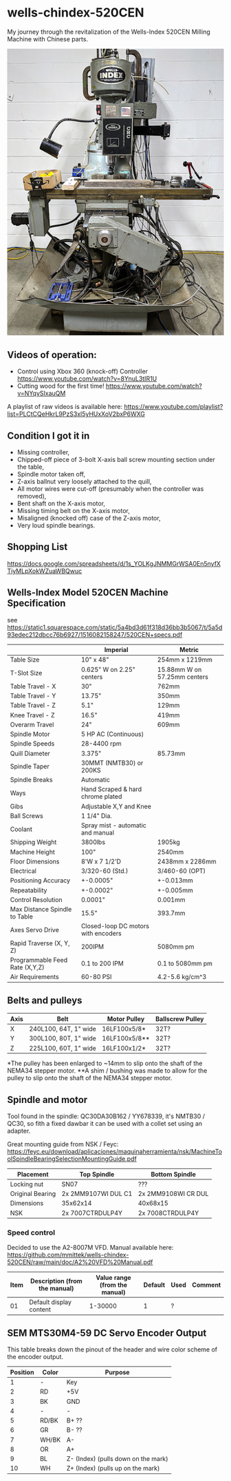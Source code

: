 # wells-chindex-520CEN
My journey through the revitalization of the Wells-Index 520CEN Milling Machine with Chinese parts.

![Wells-Chindex 520CEN ](https://github.com/mmittek/wells-chindex-520CEN/blob/main/figures/wells-chindex-520cen-front.jpg?raw=true)


## Videos of operation:
- Control using Xbox 360 (knock-off) Controller https://www.youtube.com/watch?v=8YnuL3tIR1U
- Cutting wood for the first time! https://www.youtube.com/watch?v=NYqySIxauQM

A playlist of raw videos is available here: https://www.youtube.com/playlist?list=PLCtCQeHkrL9PzS3xl5yHUxXoV2bxP6WXG


## Condition I got it in
- Missing controller,
- Chipped-off piece of 3-bolt X-axis ball screw mounting section under the table,
- Spindle motor taken off,
- Z-axis ballnut very loosely attached to the quill,
- All motor wires were cut-off (presumably when the controller was removed),
- Bent shaft on the X-axis motor,
- Missing timing belt on the X-axis motor,
- Misaligned (knocked off) case of the Z-axis motor,
- Very loud spindle bearings.

## Shopping List
https://docs.google.com/spreadsheets/d/1s_YOLKgJNMMGrWSA0En5nyfXTiyMLpXokWZuaWBQwuc

## Wells-Index Model 520CEN Machine Specification
see https://static1.squarespace.com/static/5a4bd3d61f318d36bb3b5067/t/5a5d93edec212dbcc76b6927/1516082158247/520CEN+specs.pdf

|                   | Imperial      | Metric            |
| ----------        | ----          | ------            |
| Table Size        | 10" x 48"     | 254mm x 1219mm    |
| T-Slot Size       | 0.625" W on 2.25" centers     | 15.88mm W on 57.25mm centers    |
| Table Travel - X  | 30"           |   762mm           |
| Table Travel - Y  | 13.75"        | 350mm             |
| Table Travel - Z  | 5.1"          | 129mm             |
| Knee Travel - Z   | 16.5"         | 419mm             |
| Overarm Travel    | 24"           | 609mm             | 
| Spindle Motor     | 5 HP AC (Continuous)              |
| Spindle Speeds    | 28-4400 rpm                       |
| Quill Diameter    | 3.375"        | 85.73mm           |
| Spindle Taper     | 30MMT (NMTB30) or 200KS                    |
| Spindle Breaks    | Automatic                         |
| Ways              | Hand Scraped & hard chrome plated |
| Gibs              | Adjustable X,Y and Knee           |
| Ball Screws       |   1 1/4" Dia.                     |
| Coolant           | Spray mist - automatic and manual |
| Shipping Weight   | 3800lbs       | 1905kg            |
| Machine Height    | 100"          | 2540mm            |
| Floor Dimensions  | 8'W x 7 1/2'D | 2438mm x 2286mm   |
| Electrical        | 3/320-60 (Std.)   | 3/460-60 (OPT)|
| Positioning Accuracy | +-0.0005" | +-0.013mm          |
| Repeatability     | +-0.0002"    | +-0.005mm          |
| Control Resolution | 0.0001"      | 0.001mm           |
| Max Distance Spindle to Table | 15.5" | 393.7mm       |
| Axes Servo Drive | Closed-loop DC motors with encoders |
| Rapid Traverse (X, Y, Z) | 200IPM | 5080mm pm         |
| Programmable Feed Rate (X,Y,Z) | 0.1 to 200 IPM | 0.1 to 5080mm pm |
| Air Requirements  | 60-80 PSI     | 4.2-5.6 kg/cm^3   | 

## Belts and pulleys
| Axis | Belt                   | Motor Pulley  | Ballscrew Pulley  |
| --- | ----                    | ----          |   -----           |
| X   | 240L100, 64T, 1" wide   |  16LF100x5/8* |   32T?            |
| Y   | 300L100, 80T, 1" wide   |  16LF100x5/8**  |   32T?            |
| Z   | 225L100, 60T, 1" wide   |  16LF100x1/2* |  32T?             |
*The pulley has been enlarged to ~14mm to slip onto the shaft of the NEMA34 stepper motor.
**A shim / bushing was made to allow for the pulley to slip onto the shaft of the NEMA34 stepper motor.


## Spindle and motor
Tool found in the spindle: QC30DA30B162 / YY678339, it's NMTB30 / QC30, so fith a fixed dawbar it can be used with a collet set using an adapter.

Great mounting guide from NSK / Feyc: https://feyc.eu/download/aplicaciones/maquinaherramienta/nsk/MachineToolSpindleBearingSelectionMountingGuide.pdf

| Placement         | Top Spindle | Bottom Spindle |
| ------- | ------ | --------- |
| Locking nut | SN07 | ??? |
| Original Bearing | 2x 2MM9107WI DUL C1 | 2x 2MM9108WI CR DUL |
| Dimensions | 35x62x14 | 40x68x15 |
| NSK | 2x 7007CTRDULP4Y  | 2x 7008CTRDULP4Y   |

### Speed control
Decided to use the A2-8007M VFD. Manual available here: https://github.com/mmittek/wells-chindex-520CEN/raw/main/doc/A2%20VFD%20Manual.pdf


| Item    | Description (from the manual) | Value range (from the manual)  | Default | Used    | Comment | 
| ------- | -------                       | -------                        | ------- | ------- | ------- |
| 01| Default display content | 1-30000 | 1 | ? |

## SEM MTS30M4-59 DC Servo Encoder Output
This table breaks down the pinout of the header and wire color scheme of the encoder output.

| Position | Color | Purpose    | 
| -------- | ----- | -------    |
| 1        | -     | Key        |
| 2        | RD    | +5V        |
| 3        | BK    | GND        |
| 4        | -     |   -        |
| 5        | RD/BK | B+ ??       |
| 6        | GR    | B-   ??     | 
| 7        | WH/BK | A-         |
| 8        | OR    | A+         |
| 9        | BL    | Z- (Index) (pulls down on the mark) |
| 10       | WH    | Z+ (Index) (pulls up on the mark) |
